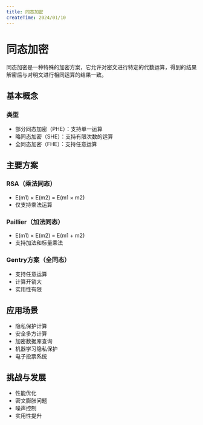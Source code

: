 ```yaml
---
title: 同态加密
createTime: 2024/01/10
---
```


# 同态加密

同态加密是一种特殊的加密方案，它允许对密文进行特定的代数运算，得到的结果解密后与对明文进行相同运算的结果一致。

## 基本概念

### 类型
- 部分同态加密（PHE）：支持单一运算
- 略同态加密（SHE）：支持有限次数的运算
- 全同态加密（FHE）：支持任意运算

## 主要方案

### RSA（乘法同态）
- E(m1) × E(m2) = E(m1 × m2)
- 仅支持乘法运算

### Paillier（加法同态）
- E(m1) × E(m2) = E(m1 + m2)
- 支持加法和标量乘法

### Gentry方案（全同态）
- 支持任意运算
- 计算开销大
- 实用性有限

## 应用场景

- 隐私保护计算
- 安全多方计算
- 加密数据库查询
- 机器学习隐私保护
- 电子投票系统

## 挑战与发展

- 性能优化
- 密文膨胀问题
- 噪声控制
- 实用性提升